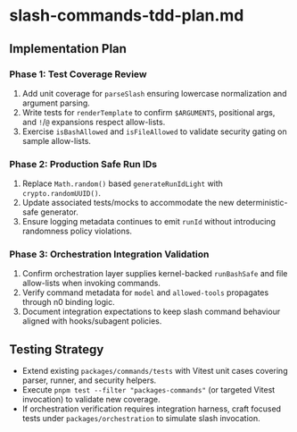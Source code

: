# slash-commands-tdd-plan.md

## Implementation Plan

### Phase 1: Test Coverage Review

1. Add unit coverage for `parseSlash` ensuring lowercase normalization and argument parsing.
2. Write tests for `renderTemplate` to confirm `$ARGUMENTS`, positional args, and `!`/`@` expansions respect allow-lists.
3. Exercise `isBashAllowed` and `isFileAllowed` to validate security gating on sample allow-lists.

### Phase 2: Production Safe Run IDs

1. Replace `Math.random()` based `generateRunIdLight` with `crypto.randomUUID()`.
2. Update associated tests/mocks to accommodate the new deterministic-safe generator.
3. Ensure logging metadata continues to emit `runId` without introducing randomness policy violations.

### Phase 3: Orchestration Integration Validation

1. Confirm orchestration layer supplies kernel-backed `runBashSafe` and file allow-lists when invoking commands.
2. Verify command metadata for `model` and `allowed-tools` propagates through n0 binding logic.
3. Document integration expectations to keep slash command behaviour aligned with hooks/subagent policies.

## Testing Strategy

- Extend existing `packages/commands/tests` with Vitest unit cases covering parser, runner, and security helpers.
- Execute `pnpm test --filter "packages-commands"` (or targeted Vitest invocation) to validate new coverage.
- If orchestration verification requires integration harness, craft focused tests under `packages/orchestration` to simulate slash invocation.
